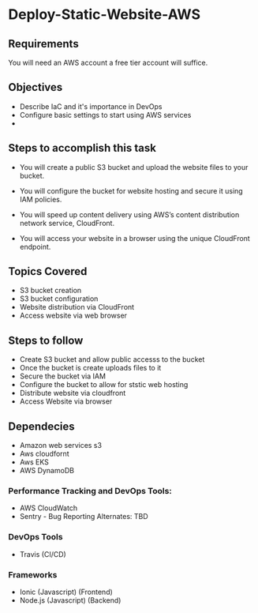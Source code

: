 # Deploy-Static-Website-AWS

## Requirements
You will need an AWS account a free tier account will suffice.

## Objectives
- Describe IaC and it's importance in DevOps
-  Configure basic settings to start using AWS services
-  

## Steps to accomplish this task
- You will create a public S3 bucket and upload the website files to your bucket.

- You will configure the bucket for website hosting and secure it using IAM policies.

- You will speed up content delivery using AWS’s content distribution network service, CloudFront.

- You will access your website in a browser using the unique CloudFront endpoint.

## Topics Covered
- S3 bucket creation
- S3 bucket configuration
- Website distribution via CloudFront
- Access website via web browser

## Steps to follow
- Create S3 bucket and allow public accesss to the bucket
- Once the bucket is create uploads files to it
- Secure the bucket via IAM 
- Configure the bucket to allow for ststic web hosting
- Distribute website via cloudfront
- Access Website via browser

## Dependecies
- Amazon web services s3
- Aws cloudfornt
- Aws EKS
- AWS DynamoDB 

### Performance Tracking and DevOps Tools:
- AWS CloudWatch 
- Sentry - Bug Reporting
Alternates:
TBD
### DevOps Tools 
- Travis (CI/CD)

### Frameworks

- Ionic (Javascript) (Frontend)
- Node.js (Javascript) (Backend)
